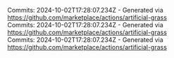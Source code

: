 Commits: 2024-10-02T17:28:07.234Z - Generated via https://github.com/marketplace/actions/artificial-grass
<br>
Commits: 2024-10-02T17:28:07.234Z - Generated via https://github.com/marketplace/actions/artificial-grass
<br>
Commits: 2024-10-02T17:28:07.234Z - Generated via https://github.com/marketplace/actions/artificial-grass
<br>
